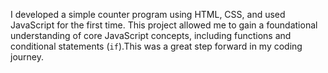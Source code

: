 I developed a simple counter program using HTML, CSS, and used JavaScript for the first time. This project allowed me to gain a foundational understanding of core JavaScript concepts, including functions and conditional statements (`if`).This was a great step forward in my coding journey.
